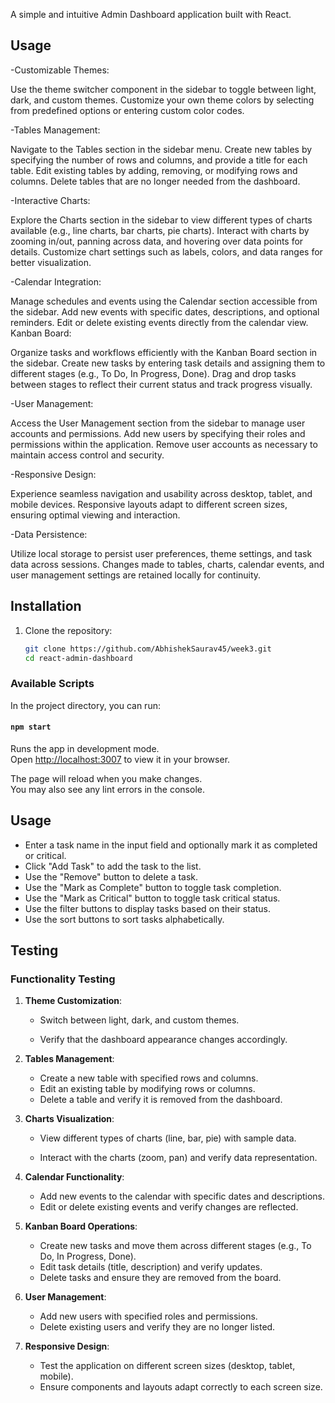 A simple and intuitive Admin Dashboard application built with React.


## Usage

-Customizable Themes:

Use the theme switcher component in the sidebar to toggle between light, dark, and custom themes.
Customize your own theme colors by selecting from predefined options or entering custom color codes.


-Tables Management:

Navigate to the Tables section in the sidebar menu.
Create new tables by specifying the number of rows and columns, and provide a title for each table.
Edit existing tables by adding, removing, or modifying rows and columns.
Delete tables that are no longer needed from the dashboard.


-Interactive Charts:

Explore the Charts section in the sidebar to view different types of charts available (e.g., line charts, bar charts, pie charts).
Interact with charts by zooming in/out, panning across data, and hovering over data points for details.
Customize chart settings such as labels, colors, and data ranges for better visualization.


-Calendar Integration:

Manage schedules and events using the Calendar section accessible from the sidebar.
Add new events with specific dates, descriptions, and optional reminders.
Edit or delete existing events directly from the calendar view.
Kanban Board:

Organize tasks and workflows efficiently with the Kanban Board section in the sidebar.
Create new tasks by entering task details and assigning them to different stages (e.g., To Do, In Progress, Done).
Drag and drop tasks between stages to reflect their current status and track progress visually.


-User Management:

Access the User Management section from the sidebar to manage user accounts and permissions.
Add new users by specifying their roles and permissions within the application.
Remove user accounts as necessary to maintain access control and security.


-Responsive Design:

Experience seamless navigation and usability across desktop, tablet, and mobile devices.
Responsive layouts adapt to different screen sizes, ensuring optimal viewing and interaction.


-Data Persistence:

Utilize local storage to persist user preferences, theme settings, and task data across sessions.
Changes made to tables, charts, calendar events, and user management settings are retained locally for continuity.

## Installation

1. Clone the repository:
   ```bash
   git clone https://github.com/AbhishekSaurav45/week3.git
   cd react-admin-dashboard
### Available Scripts

In the project directory, you can run:

#### `npm start`

Runs the app in development mode.\
Open [http://localhost:3007](http://localhost:3007) to view it in your browser.

The page will reload when you make changes.\
You may also see any lint errors in the console.

## Usage

- Enter a task name in the input field and optionally mark it as completed or critical.
- Click "Add Task" to add the task to the list.
- Use the "Remove" button to delete a task.
- Use the "Mark as Complete" button to toggle task completion.
- Use the "Mark as Critical" button to toggle task critical status.
- Use the filter buttons to display tasks based on their status.
- Use the sort buttons to sort tasks alphabetically.

## Testing

### Functionality Testing

1. **Theme Customization**:
   - Switch between light, dark, and custom themes.

   - Verify that the dashboard appearance changes accordingly.

2. **Tables Management**:
   - Create a new table with specified rows and columns.
   - Edit an existing table by modifying rows or columns.
   - Delete a table and verify it is removed from the dashboard.



3. **Charts Visualization**:
   - View different types of charts (line, bar, pie) with sample data.

   - Interact with the charts (zoom, pan) and verify data representation.

4. **Calendar Functionality**:
   - Add new events to the calendar with specific dates and descriptions.
   - Edit or delete existing events and verify changes are reflected.

5. **Kanban Board Operations**:
   - Create new tasks and move them across different stages (e.g., To Do, In Progress, Done).
   - Edit task details (title, description) and verify updates.
   - Delete tasks and ensure they are removed from the board.

6. **User Management**:
   - Add new users with specified roles and permissions.
   - Delete existing users and verify they are no longer listed.

7. **Responsive Design**:
   - Test the application on different screen sizes (desktop, tablet, mobile).
   - Ensure components and layouts adapt correctly to each screen size.
  
